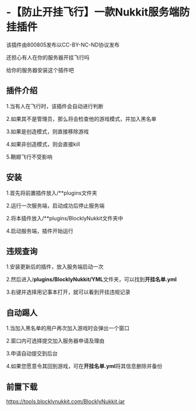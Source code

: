 # -【防止开挂飞行】一款Nukkit服务端防挂插件  
该插件由800805发布以CC-BY-NC-ND协议发布    
  
还担心有人在你的服务器开挂飞行吗    
  
给你的服务器安装这个插件吧    


## 插件介绍

1.当有人在飞行时，该插件会自动进行判断

2.如果其不是管理员，那么将会检查他的游戏模式，并加入黑名单

3.如果是创造模式，则直接移除游戏

4.如果非创造模式，则会直接kill

5.鞘翅飞行不受影响

## 安装

1.首先将前置插件放入/**plugins文件夹

2.运行一次服务端，启动成功后停止服务端

2.将本插件放入/**plugins/BlocklyNukkit文件夹中

4.启动服务端，插件开始运行

## 违规查询

1.安装更新后的插件，放入服务端启动一次

2.然后进入/**plugins/BlocklyNukkit/YML**文件夹，可以找到**开挂名单.yml**

3.右键并选择用记事本打开，就可以看到开挂违规记录

## 自动踢人

1.当加入黑名单的用户再次加入游戏时会弹出一个窗口

2.窗口内可选择提交加入服务器申请及理由

3.申请自动提交到后台

4.如果您愿意令其回到游戏，可在**开挂名单.yml**将其信息删除并备份

## 前置下载
https://tools.blocklynukkit.com/BlocklyNukkit.jar
